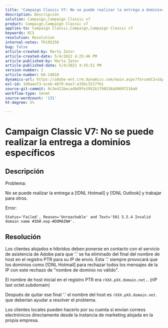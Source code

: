 ```yaml
---
title: 'Campaign Classic V7: No se puede realizar la entrega a dominios específicos'
description: Descripción
solution: Campaign,Campaign Classic v7
product: Campaign,Campaign Classic v7
applies-to: Campaign Classic,Campaign,Campaign Classic v7
keywords: KCS
resolution: Resolution
internal-notes: TK195256
bug: false
article-created-by: Marta Zator
article-created-date: 5/4/2022 4:25:46 PM
article-published-by: Marta Zator
article-published-date: 5/4/2022 4:35:51 PM
version-number: 2
article-number: KA-14810
dynamics-url: https://adobe-ent.crm.dynamics.com/main.aspx?forceUCI=1&pagetype=entityrecord&etn=knowledgearticle&id=071673d8-c6cb-ec11-a7b5-6045bd00d4f5
exl-id: 3d9aeef3-eceb-4679-bee7-e356c3217fb1
source-git-commit: 0c3e421beca46d9fe1952b1f98538a50697216a0
workflow-type: tm+mt
source-wordcount: '131'
ht-degree: 5%

---
```


# Campaign Classic V7: No se puede realizar la entrega a dominios específicos

## Descripción


Problema:

No se puede realizar la entrega a [!DNL Hotmail] y [!DNL Outlook] y trabajar para otros.

Error:

`Status='Failed', Reason='Unreachable' and Text='501 5.5.4 Invalid domain name #ID#.eop-#DOMAIN#'.`


## Resolución


Los clientes alojados e híbridos deben ponerse en contacto con el servicio de asistencia de Adobe para que &#39;.&#39; se ha eliminado del final del nombre de host en el registro PTR para su IP de envío. Esta &#39;.&#39; siempre provocará que los dominios como [!DNL Hotmail] para rechazar todos los mensajes de la IP con este rechazo de &quot;nombre de dominio no válido&quot;.

El nombre de host inicial en el registro PTR era `rXXX.pXX.domain.net.`. (rIP last octet.subdomain)

Después de quitar ese final &#39;.&#39; el nombre del host es `rXXX.pXX.domain.net`. que deberían ayudar a resolver el problema.

Los clientes locales pueden hacerlo por su cuenta si envían correos electrónicos directamente desde la instancia de marketing alojada en la propia empresa.
